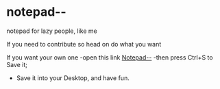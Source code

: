 # notepad--
notepad for lazy people, like me

If you need to contribute so head on do what you want

If you want your own one
-open this link
<a href="https://mahmoudgalalz.github.io/notepad--/">Notepad--</a>
-then press Ctrl+S to Save it;
- Save it into your Desktop, and have fun.
